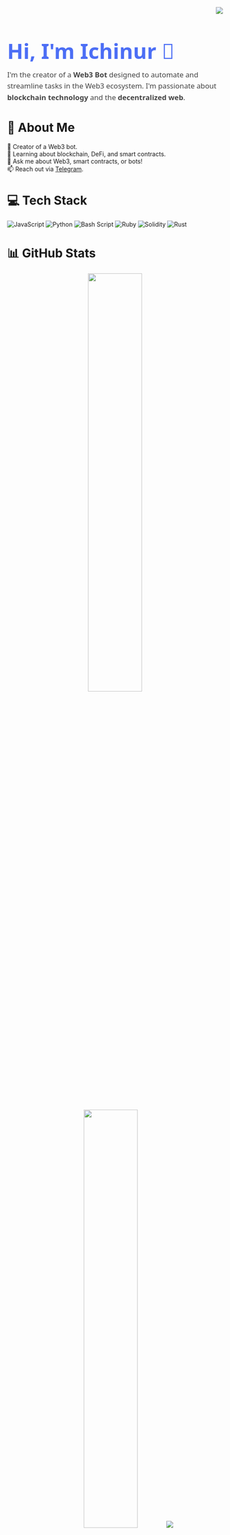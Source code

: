 <img align="right" src="https://visitor-badge.laobi.icu/badge?page_id=ichinur.ichinur&left_color=royalblue&right_color=black" />

<h1 style="font-size: 3.5em; color: #4c6ef5; font-family: 'Segoe UI', sans-serif; margin-bottom: 10px;">Hi, I'm Ichinur 👋</h1>

<p style="font-size: 1.2em; color: #444; font-family: 'Segoe UI', sans-serif; margin-top: 5px; line-height: 1.6; max-width: 800px; margin-bottom: 20px;">
  I'm the creator of a <strong>Web3 Bot</strong> designed to automate and streamline tasks in the Web3 ecosystem. 
  I'm passionate about <strong>blockchain technology</strong> and the <strong>decentralized web</strong>.
</p>

# 💫 About Me
🔭 Creator of a Web3 bot.<br>🌱 Learning about blockchain, DeFi, and smart contracts.<br>💬 Ask me about Web3, smart contracts, or bots!<br>📫 Reach out via [Telegram](https://t.me/litbrother).

# 💻 Tech Stack
![JavaScript](https://img.shields.io/badge/javascript-%23323330.svg?style=flat&logo=javascript&logoColor=%23F7DF1E) ![Python](https://img.shields.io/badge/python-3670A0?style=flat&logo=python&logoColor=ffdd54) ![Bash Script](https://img.shields.io/badge/bash_script-%23121011.svg?style=flat&logo=gnu-bash&logoColor=white) ![Ruby](https://img.shields.io/badge/ruby-%23CC342D.svg?style=flat&logo=ruby&logoColor=white) ![Solidity](https://img.shields.io/badge/Solidity-%23363636.svg?style=flat&logo=solidity&logoColor=white) ![Rust](https://img.shields.io/badge/rust-%23000000.svg?style=flat&logo=rust&logoColor=white)

# 📊 GitHub Stats
<div align="center">
  <img height="50%" width="auto" src ="https://github-readme-stats.vercel.app/api?username=Ichinur&show_icons=true&count_private=true&theme=darcula&hide_border=true&hide=issues,contribs&bg_color=00000000">
  <img height="50%" width="auto" src ="https://github-readme-stats.vercel.app/api/top-langs/?username=Ichinur&layout=compact&hide_border=true&theme=darcula&bg_color=00000000&langs_count=6&hide=jupyter%20notebook,tex,css,php">
  <img src ="https://github-readme-streak-stats.herokuapp.com?user=Ichinur&theme=darcula&hide_border=true&background=FFFFFF00">
  <br>
  <br>
  <img src="https://visitcount.itsvg.in/api?id=ichinur&icon=0&color=0)](https://visitcount.itsvg.in">

  [![BuyMeACoffee](https://img.shields.io/badge/Buy%20Me%20a%20Coffee-ffdd00?style=for-the-badge&logo=buy-me-a-coffee&logoColor=black)](https://saweria.co/litbrother) [![PayPal](https://img.shields.io/badge/PayPal-00457C?style=for-the-badge&logo=paypal&logoColor=white)](https://paypal.me/ichinurahman) 

</div>
